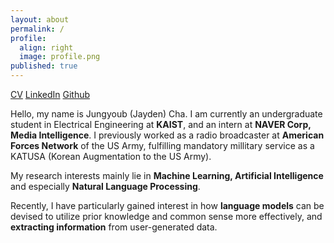 ```yaml
---
layout: about
permalink: /
profile:
  align: right
  image: profile.png
published: true
---
```

[CV](https://drive.google.com/file/d/1l-2KN_ZEw8UoO2LXBlSjXuni6bFYaU2L/view?usp=sharing) [LinkedIn](https://www.linkedin.com/in/jungyoub-cha-25303a258/) [Github](https://github.com/sunnyc98)

 Hello, my name is Jungyoub (Jayden) Cha. I am currently an undergraduate student in Electrical Engineering at **KAIST**, and an intern at **NAVER Corp, Media Intelligence**. I previously worked as a radio broadcaster at **American Forces Network** of the US Army, fulfilling mandatory millitary service as a KATUSA (Korean Augmentation to the US Army). 

My research interests mainly lie in **Machine Learning, Artificial Intelligence** and especially **Natural Language Processing**.

Recently, I have particularly gained interest in how **language models** can be devised to utilize prior knowledge and common sense more effectively, and **extracting information** from user-generated data.

